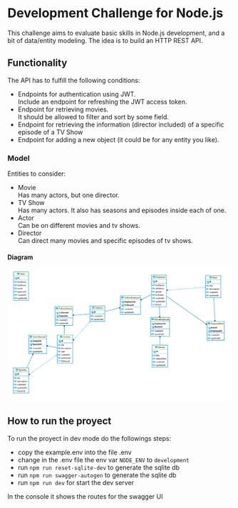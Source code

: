 # Development Challenge for Node.js

This challenge aims to evaluate basic skills in Node.js development, and a bit of data/entity modeling. The idea is to build an HTTP REST API.

## Functionality

The API has to fulfill the following conditions:

- Endpoints for authentication using JWT.<br/>
  Include an endpoint for refreshing the JWT access token.
- Endpoint for retrieving movies.<br/>
  It should be allowed to filter and sort by some field.
- Endpoint for retrieving the information (director included) of a specific episode of a TV Show
- Endpoint for adding a new object (it could be for any entity you like).

### Model

Entities to consider:

- Movie<br/>
  Has many actors, but one director.
- TV Show<br/>
  Has many actors. It also has seasons and episodes inside each of one.
- Actor<br/>
  Can be on different movies and tv shows.
- Director<br/>
  Can direct many movies and specific episodes of tv shows.

#### Diagram

![database schema](./images/der.png)

## How to run the proyect

To run the proyect in dev mode do the followings steps:

- copy the example.env into the file .env
- change in the .env file the env var `NODE_ENV` to `development`
- run `npm run reset-sqlite-dev` to generate the sqlite db
- run `npm run swagger-autogen` to generate the sqlite db
- run `npm run dev` for start the dev server

In the console it shows the routes for the swagger UI
